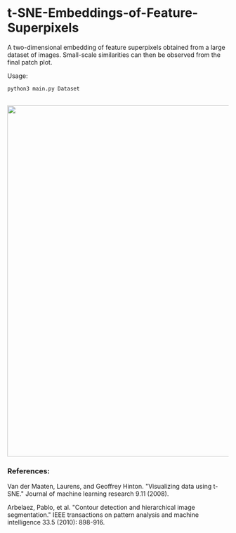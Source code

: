 # t-SNE-Embeddings-of-Feature-Superpixels
A two-dimensional embedding of feature superpixels obtained from a large dataset of images. Small-scale similarities can then be observed from the final patch plot.

Usage:

`python3 main.py Dataset`

<br>
<img src="tsne_thumbnails.png" width="800" />

### References:

Van der Maaten, Laurens, and Geoffrey Hinton. "Visualizing data using t-SNE." Journal of machine learning research 9.11 (2008).

Arbelaez, Pablo, et al. "Contour detection and hierarchical image segmentation." IEEE transactions on pattern analysis and machine intelligence 33.5 (2010): 898-916.
